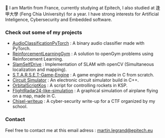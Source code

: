 

👋 I am Martin from France, currently studying at Epitech, I also studied at 逢甲大學 (Feng Chia University) for a year. I have strong interests for Artificial Inteligence, Cybersecurity and Embedded software.

### Check out some of my projects

- [AudioClassificationPyTorch](https://github.com/Fosowl/AudioClassificationPyTorch) : A binary audio classifier made with PyTorch.
- [ReinforcementLearningGym](https://github.com/Fosowl/ReinforcementLearningGym) : A solution to openGym problems using Reinforcement Learning.
- [SlamSelfDrive](https://github.com/Fosowl/SlamSelfDrive) : Implementation of SLAM with openCV (Simultaneous localization and mapping).
- [S.T.A.R.S.E.T-Game-Engine](https://github.com/Fosowl/S.T.A.R.S.E.T-Game-Engine) : A game engine made in C from scratch.
- [Circuit Simulator](https://github.com/Fosowl/CircuitSimulator) : An electronic circuit simulator build in C++.
- [OrbitalScriptKos](https://github.com/Fosowl/OrbitalScriptKos) : A script for controlling rockets in KSP.
- [FlightRadar24-like-simulation](https://github.com/Fosowl/FlightRadar24-like-simulation) : A graphical simulation of airplane flying on a map, made in C.
- [Chisel-writeup](https://github.com/Fosowl/Chisel-writeup) : A cyber-security write-up for a CTF organized by my school.

### Contact

Feel free to contact me at this email adress : martin.legrand@epitech.eu
